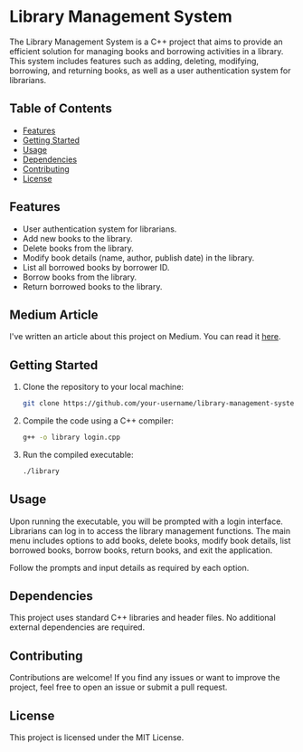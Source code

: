 # Library Management System

The Library Management System is a C++ project that aims to provide an efficient solution for managing books and borrowing activities in a library. This system includes features such as adding, deleting, modifying, borrowing, and returning books, as well as a user authentication system for librarians.

## Table of Contents

- [Features](#features)
- [Getting Started](#getting-started)
- [Usage](#usage)
- [Dependencies](#dependencies)
- [Contributing](#contributing)
- [License](#license)

## Features

- User authentication system for librarians.
- Add new books to the library.
- Delete books from the library.
- Modify book details (name, author, publish date) in the library.
- List all borrowed books by borrower ID.
- Borrow books from the library.
- Return borrowed books to the library.

## Medium Article

I've written an article about this project on Medium. You can read it [here](https://medium.com/@heyanilthakur/building-a-library-management-system-in-c-8bc0ff501a6e).

## Getting Started

1. Clone the repository to your local machine:

   ```bash
   git clone https://github.com/your-username/library-management-system.git
2. Compile the code using a C++ compiler:
   
   ```bash
   g++ -o library login.cpp
4. Run the compiled executable:
   
   ```bash
   ./library

## Usage

Upon running the executable, you will be prompted with a login interface. Librarians can log in to access the library management functions. The main menu includes options to add books, delete books, modify book details, list borrowed books, borrow books, return books, and exit the application.

Follow the prompts and input details as required by each option.

## Dependencies

This project uses standard C++ libraries and header files. No additional external dependencies are required.

## Contributing

Contributions are welcome! If you find any issues or want to improve the project, feel free to open an issue or submit a pull request.

## License

This project is licensed under the MIT License.

